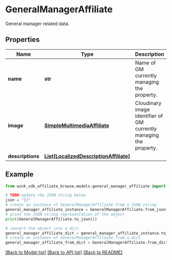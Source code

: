 # GeneralManagerAffiliate

General manager related data.

## Properties

Name | Type | Description | Notes
------------ | ------------- | ------------- | -------------
**name** | **str** | Name of GM currently managing the property. | 
**image** | [**SimpleMultimediaAffiliate**](SimpleMultimediaAffiliate.md) | Cloudinary image identifier of GM currently managing the property. | [optional] 
**descriptions** | [**List[LocalizedDescriptionAffiliate]**](LocalizedDescriptionAffiliate.md) |  | [optional] 

## Example

```python
from wink_sdk_affiliate_browse.models.general_manager_affiliate import GeneralManagerAffiliate

# TODO update the JSON string below
json = "{}"
# create an instance of GeneralManagerAffiliate from a JSON string
general_manager_affiliate_instance = GeneralManagerAffiliate.from_json(json)
# print the JSON string representation of the object
print(GeneralManagerAffiliate.to_json())

# convert the object into a dict
general_manager_affiliate_dict = general_manager_affiliate_instance.to_dict()
# create an instance of GeneralManagerAffiliate from a dict
general_manager_affiliate_from_dict = GeneralManagerAffiliate.from_dict(general_manager_affiliate_dict)
```
[[Back to Model list]](../README.md#documentation-for-models) [[Back to API list]](../README.md#documentation-for-api-endpoints) [[Back to README]](../README.md)


